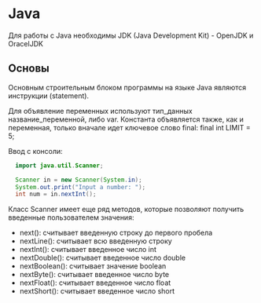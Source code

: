 # Java
Для работы с Java необходимы JDK (Java Development Kit) - OpenJDK и OracelJDK

## Основы

Основным строительным блоком программы на языке Java являются инструкции (statement).

Для объявление переменных используют тип_данных название_переменной, либо var. Константа объявляется также, как и переменная, только вначале идет ключевое слово final: final int LIMIT = 5;  

Ввод с консоли:  
```java
  import java.util.Scanner;

  Scanner in = new Scanner(System.in);  
  System.out.print("Input a number: ");  
  int num = in.nextInt();  
  ```
Класс Scanner имеет еще ряд методов, которые позволяют получить введенные пользователем значения:
* next(): считывает введенную строку до первого пробела
* nextLine(): считывает всю введенную строку
* nextInt(): считывает введенное число int
* nextDouble(): считывает введенное число double
* nextBoolean(): считывает значение boolean
* nextByte(): считывает введенное число byte
* nextFloat(): считывает введенное число float
* nextShort(): считывает введенное число short
